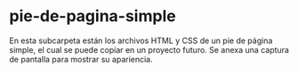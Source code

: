 # pie-de-pagina-simple

En esta subcarpeta están los archivos HTML y CSS de un pie de página simple, el cual se puede copiar en un proyecto futuro. Se anexa una captura de pantalla para mostrar su apariencia.